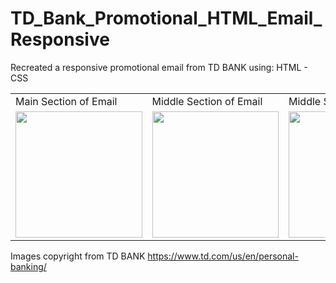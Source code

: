 # TD_Bank_Promotional_HTML_Email_Responsive
  Recreated a responsive promotional email from TD BANK using:
  HTML - CSS


<table>
  <tr>
    <td>Main Section of Email</td>
     <td>Middle Section of Email</td>
     <td>Middle Section of Email</td>
     <td>Bottom Section of Email</td>
  </tr>
  <tr>
    <td><img src="IMG/tdbank-top.png" width=202.5 ></td>
    <td><img src="IMG/tdbank-top-middle.png" width=202.5 ></td>
    <td><img src="IMG/tdbank-middle.png" width=202.5 ></td>
    <td><img src="IMG/tdbank-bottom.png" width=202.5 ></td>
  </tr>
 </table>


 Images copyright from TD BANK https://www.td.com/us/en/personal-banking/